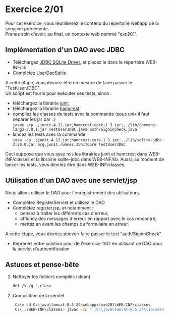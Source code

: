 # Exercice 2/01

Pour cet exercice, vous réutiliserez le contenu du répertoire webapp de la semaine précédente.  
Prenez soin d'avoir, au final, un contexte web nommé "exo201".

## Implémentation d'un DAO avec JDBC

- Téléchargez [JDBC SQLite Driver](https://oss.sonatype.org/content/repositories/releases/org/xerial/sqlite-jdbc/3.20.0/sqlite-jdbc-3.20.0.jar), et placez le dans le répertoire WEB-INF/lib
- Complétez [UserDaoSqlite](WEB-INF/classes/UserDaoSqlite.java)

A cette étape, vous devriez être en mesure de faire passer le "TestUserJDBC".  
Un script est fourni pour exécuter ces tests, sinon :

- téléchargez la librairie [junit](http://central.maven.org/maven2/junit/junit/4.12/junit-4.12.jar)
- téléchargez la librairie [hamcrest](http://central.maven.org/maven2/org/hamcrest/hamcrest-core/1.3/hamcrest-core-1.3.jar)
- compilez les classes de tests avec la commande (sous unix il faut séparer les jar par `:`)  
  `javac -cp .;junit-4.12.jar;hamcrest-core-1.3.jar;../lib/commons-lang3-3.8.1.jar TestUserJDBC.java auth/SigninCheck.java`
- lancez les tests avec la commande  
  `java -cp .;junit-4.12.jar;hamcrest-core-1.3.jar;../lib/sqlite-jdbc-3.20.0.jar org.junit.runner.JUnitCore TestUserJDBC`

Ceci suppose que vous ayez mis les librairies junit et hamcrest dans WEB-INF/classes et la librairie sqlite-jdbc dans WEB-INF/lib. Aussi, au moment de lancer les tests, vous devriez être dans WEB-INF/classes.

## Utilisation d'un DAO avec une servlet/jsp

Nous allons utiliser le DAO pour l'enregistrement des utilisateurs.

- Complétez RegisterServlet et utilisez le DAO
- Complétez register.jsp, et notamment :
  - pensez à traiter les différents cas d'erreur,
  - affichez des messages d'erreur en rapport avec le cas rencontré,
  - mettez en avant les champs du formulaire en erreur.

A cette étape, vous devriez pouvoir faire passer le test "auth/SigninCheck"

- Reprenez votre solution pour de l'exercice 1/02 en utilisant ce DAO pour la servlet d'authentification

## Astuces et pense-bête

1. Nettoyer les fichiers compilés (clean)

   ```bash
   del /s /q *.class
   ```

1. Compilation de la servlet

   ```bash
    C:\> cd C:\java\tomcat-8.5.34\webapps\exo201\WEB-INF\classes
    C:\..\WEB-INF\classes> javac -cp ".;C:\java\tomcat-8.5.34\lib\servlet-api.jar;C:\java\tomcat-8.5.34\lib\commons-lang3-3.8.1.jar;C:\java\tomcat-8.5.34\lib\commons-validator-1.6.jar" RegisterServlet.java
   ```
